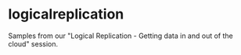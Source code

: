 # logicalreplication
Samples from our "Logical Replication - Getting data in and out of the cloud" session.
